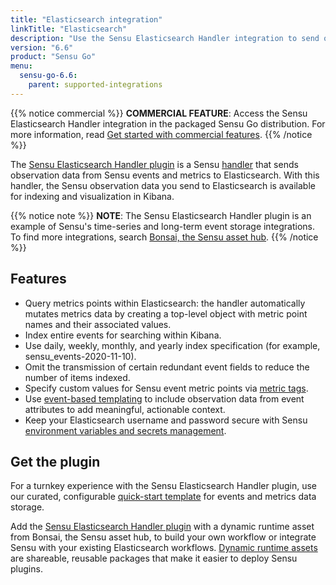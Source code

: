 ```yaml
---
title: "Elasticsearch integration"
linkTitle: "Elasticsearch"
description: "Use the Sensu Elasticsearch Handler integration to send observation data from Sensu events to Elasticsearch for indexing and visualization in Kibana."
version: "6.6"
product: "Sensu Go"
menu: 
  sensu-go-6.6:
    parent: supported-integrations
---
```


{{% notice commercial %}}
**COMMERCIAL FEATURE**: Access the Sensu Elasticsearch Handler integration in the packaged Sensu Go distribution.
For more information, read [Get started with commercial features](../../../commercial/).
{{% /notice %}}

The [Sensu Elasticsearch Handler plugin][4] is a Sensu [handler][1] that sends observation data from Sensu events and metrics to Elasticsearch.
With this handler, the Sensu observation data you send to Elasticsearch is available for indexing and visualization in Kibana.

{{% notice note %}}
**NOTE**: The Sensu Elasticsearch Handler plugin is an example of Sensu's time-series and long-term event storage integrations.
To find more integrations, search [Bonsai, the Sensu asset hub](https://bonsai.sensu.io/).
{{% /notice %}}

## Features

- Query metrics points within Elasticsearch: the handler automatically mutates metrics data by creating a top-level object with metric point names and their associated values.
- Index entire events for searching within Kibana.
- Use daily, weekly, monthly, and yearly index specification (for example, sensu_events-2020-11-10).
- Omit the transmission of certain redundant event fields to reduce the number of items indexed.
- Specify custom values for Sensu event metric points via [metric tags][8].
- Use [event-based templating][2] to include observation data from event attributes to add meaningful, actionable context.
- Keep your Elasticsearch username and password secure with Sensu [environment variables and secrets management][7].

## Get the plugin

For a turnkey experience with the Sensu Elasticsearch Handler plugin, use our curated, configurable [quick-start template][3] for events and metrics data storage.

Add the [Sensu Elasticsearch Handler plugin][4] with a dynamic runtime asset from Bonsai, the Sensu asset hub, to build your own workflow or integrate Sensu with your existing Elasticsearch workflows.
[Dynamic runtime assets][5] are shareable, reusable packages that make it easier to deploy Sensu plugins.


[1]: ../../../observability-pipeline/observe-process/handlers/
[2]: ../../../observability-pipeline/observe-process/handler-templates/
[3]: https://github.com/sensu/catalog/blob/main/pipelines/event-storage/elasticsearch.yaml
[4]: https://bonsai.sensu.io/assets/sensu/sensu-elasticsearch-handler
[5]: ../../assets/
[7]: ../../../operations/manage-secrets/
[8]: ../../../observability-pipeline/observe-schedule/checks/#output-metric-tags
